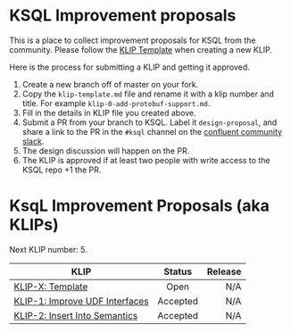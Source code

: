 # KSQL Improvement proposals

This is a place to collect improvement proposals for KSQL from the community. Please follow the [KLIP Template](klip-template.md) when creating a new KLIP.

Here is the process for submitting a KLIP and getting it approved.

1. Create a new branch off of master on your fork.
2. Copy the `klip-template.md` file and rename it with a klip number and title. For example `klip-0-add-protobuf-support.md`.
3. Fill in the details in KLIP file you created above.
4. Submit a PR from your branch to KSQL. Label it `design-proposal`, and share a link to the PR in the `#ksql` channel on the [confluent community slack](https://slackpass.io/confluentcommunity).
5. The design discussion will happen on the PR.
6. The KLIP is approved if at least two people with write access to the KSQL repo +1 the PR.

# KsqL Improvement Proposals (aka KLIPs)

Next KLIP number: 5.

| KLIP                                                                 | Status     | Release |
|----------------------------------------------------------------------|:----------:| ------: |
| [KLIP-X: Template](klip-template.md)                                 | Open       | N/A     |
| [KLIP-1: Improve UDF Interfaces](klip-1-improve-udf-interfaces.md)   | Accepted   | N/A     |
| [KLIP-2: Insert Into Semantics](klip-2-produce-data.md)              | Accepted   | N/A     |



